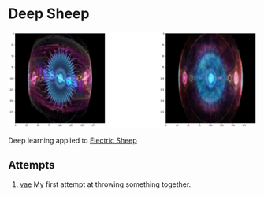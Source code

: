 # Deep Sheep

![DeepSheep](static/vae1.png)

Deep learning applied to [Electric Sheep](https://electricsheep.org/)

## Attempts

1. [vae](vae/) My first attempt at throwing something together. 
